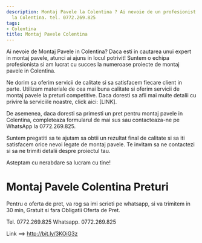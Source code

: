 ```yaml
---
description: Montaj Pavele la Colentina ? Ai nevoie de un profesionist in Montaj Pavele
  la Colentina. tel. 0772.269.825
tags:
- Colentina
title: Montaj Pavele Colentina
---
```



Ai nevoie de Montaj Pavele in Colentina? Daca esti in cautarea unui expert in montaj pavele, atunci ai ajuns in locul potrivit! Suntem o echipa profesionista si am lucrat cu succes la numeroase proiecte de montaj pavele in Colentina. 

Ne dorim sa oferim servicii de calitate si sa satisfacem fiecare client in parte. Utilizam materiale de cea mai buna calitate si oferim servicii de montaj pavele la preturi competitive. Daca doresti sa afli mai multe detalii cu privire la serviciile noastre, click aici: [LINK].

De asemenea, daca doresti sa primesti un pret pentru montaj pavele in Colentina, completeaza formularul de mai sus sau contacteaza-ne pe WhatsApp la 0772.269.825. 

Suntem pregatiti sa te ajutam sa obtii un rezultat final de calitate si sa iti satisfacem orice nevoi legate de montaj pavele. Te invitam sa ne contactezi si sa ne trimiti detalii despre proiectul tau. 

Asteptam cu nerabdare sa lucram cu tine!

# Montaj Pavele Colentina Preturi
Pentru o oferta de pret, va rog sa imi scrieti pe whatsapp, si va trimitem in 30 min, Gratuit si fara Obligatii Oferta de Pret.

Tel. 0772.269.825
Whatsapp. 0772.269.825

Link ==> http://bit.ly/3KOiG3z